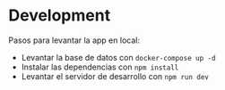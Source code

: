 # Development

Pasos para levantar la app en local:

-   Levantar la base de datos con `docker-compose up -d`
-   Instalar las dependencias con `npm install`
-   Levantar el servidor de desarrollo con `npm run dev`
